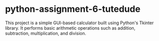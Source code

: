 # python-assignment-6-tutedude
This project is a simple GUI-based calculator built using Python's Tkinter library. It performs basic arithmetic operations such as addition, subtraction, multiplication, and division.

